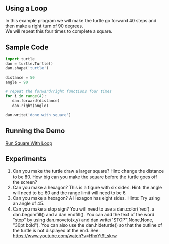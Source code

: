 ## Using a Loop

In this example program we will make the turtle go forward 40 steps and then make a right turn of 90 degrees.  
We will repeat this four times to complete a square.


## Sample Code
```python
import turtle
dan = turtle.Turtle()
dan.shape('turtle')

distance = 50
angle = 90

# repeat the forward/right functions four times
for i in range(4):
   dan.forward(distance)
   dan.right(angle)
   
dan.write('done with square')
```

## Running the Demo
[Run Square With Loop](https://trinket.io/python/6cadd3c046)

## Experiments
1. Can you make the turtle draw a larger square?  Hint: change the distance to be 80.  How big can you make the square before the turtle goes off the screen?
2. Can you make a hexagon?  This is a figure with six sides.  Hint: the angle will need to be 60 and the range limit will need to be 6.
3. Can you make a hexagon?  A Hexagon has eight sides.  Hints: Try using an angle of 45.
4. Can you make a stop sign?  You will need to use a dan.color('red'). a dan.begomfill() and a dan.endfill().  You can add the text of the word "stop" by using dan.moveto(x,y) and dan.write("STOP",None,None, "30pt bold").  You can also use the dan.hideturtle() so that the outline of the turtle is not displayed at the end.  See: https://www.youtube.com/watch?v=HhxYt9Lskrw
